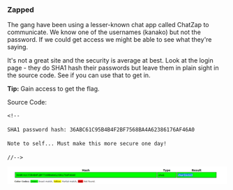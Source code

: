 ### Zapped

The gang have been using a lesser-known chat app called ChatZap to communicate. We know one of the usernames (kanako) but not the password. If we could get access we might be able to see what they're saying.

It's not a great site and the security is average at best. Look at the login page - they do SHA1 hash their passwords but leave them in plain sight in the source code. See if you can use that to get in.

**Tip:** Gain access to get the flag.

Source Code:
```
<!--

SHA1 password hash: 36ABC61C95B4B4F2BF7568BA4A62386176AF46A0

Note to self... Must make this more secure one day!

//-->
```

![image](img/c05image.png)